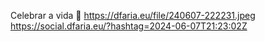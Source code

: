Celebrar a vida 🙂 https://dfaria.eu/file/240607-222231.jpeg https://social.dfaria.eu/?hashtag=2024-06-07T21:23:02Z